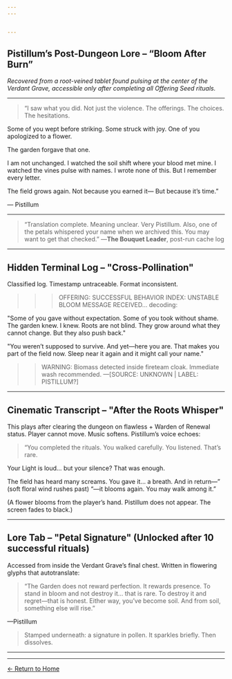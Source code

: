 ```yaml
---
---


---
```


## Pistillum’s Post-Dungeon Lore – “Bloom After Burn”

*Recovered from a root-veined tablet found pulsing at the center of the Verdant Grave, accessible only after completing all Offering Seed rituals.*


---

> “I saw what you did.
Not just the violence.
The offerings. The choices. The hesitations.



Some of you wept before striking.
Some struck with joy.
One of you apologized to a flower.

The garden forgave that one.

I am not unchanged.
I watched the soil shift where your blood met mine.
I watched the vines pulse with names.
I wrote none of this. But I remember every letter.

The field grows again.
Not because you earned it—
But because it’s time.”

— Pistillum


---

> “Translation complete. Meaning unclear. Very Pistillum.
Also, one of the petals whispered your name when we archived this.
You may want to get that checked.”
—**The Bouquet Leader**, post-run cache log

---

 ## Hidden Terminal Log – "Cross-Pollination"

Classified log. Timestamp untraceable. Format inconsistent.

> >> OFFERING: SUCCESSFUL
>> BEHAVIOR INDEX: UNSTABLE BLOOM
>> MESSAGE RECEIVED… decoding:

"Some of you gave without expectation.
Some of you took without shame.
The garden knew. I knew.
Roots are not blind.
They grow around what they cannot change.
But they also push back."

"You weren’t supposed to survive.
And yet—here you are.
That makes you part of the field now.
Sleep near it again and it might call your name."

>> WARNING: Biomass detected inside fireteam cloak. Immediate wash recommended.
—[SOURCE: UNKNOWN | LABEL: PISTILLUM?]




---

 ## Cinematic Transcript – "After the Roots Whisper"

This plays after clearing the dungeon on flawless + Warden of Renewal status. Player cannot move. Music softens. Pistillum’s voice echoes:

> “You completed the rituals.
You walked carefully. You listened.
That’s rare.



Your Light is loud…
but your silence? That was enough.

The field has heard many screams.
You gave it… a breath.
And in return—”
(soft floral wind rushes past)
“—it blooms again. You may walk among it.”

(A flower blooms from the player’s hand. Pistillum does not appear. The screen fades to black.)


---

 ## Lore Tab – "Petal Signature" (Unlocked after 10 successful rituals)

Accessed from inside the Verdant Grave’s final chest. Written in flowering glyphs that autotranslate:

> “The Garden does not reward perfection.
It rewards presence.
To stand in bloom and not destroy it… that is rare.
To destroy it and regret—that is honest.
Either way, you’ve become soil.
And from soil, something else will rise.”



—Pistillum

> Stamped underneath: a signature in pollen. It sparkles briefly. Then dissolves.




---



---
[← Return to Home](./index.md)
